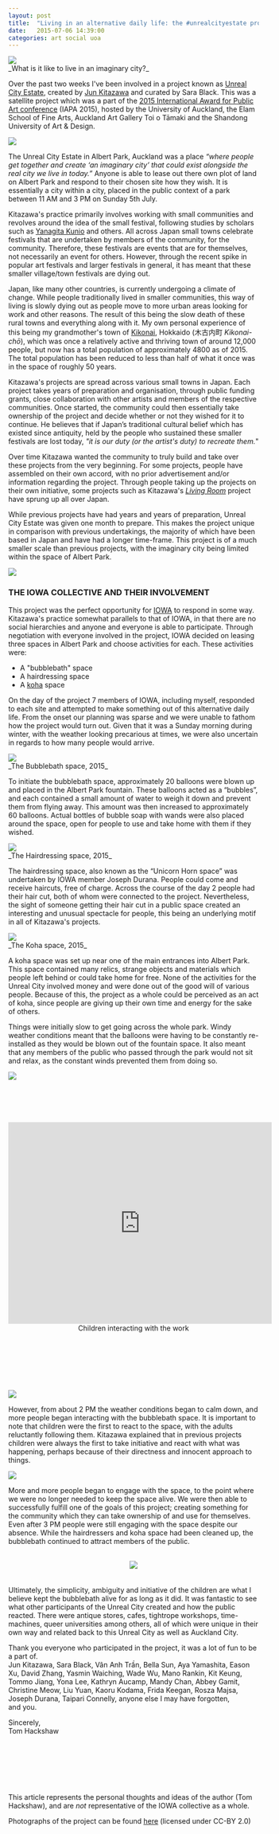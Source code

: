 ```yaml
---
layout: post
title:  "Living in an alternative daily life: the #unrealcityestate project"
date:   2015-07-06 14:39:00
categories: art social uoa
---
```


<img src="https://farm1.staticflickr.com/448/19402384166_58c8757c9b_c.jpg">
<br>
_What is it like to live in an imaginary city?_

Over the past two weeks I've been involved in a project known as [Unreal City Estate][un], created by [Jun Kitazawa][jun] and curated by Sara Black. This was a satellite project which was a part of the [2015 International Award for Public Art conference][iapa] (IAPA 2015), hosted by the University of Auckland, the Elam School of Fine Arts, Auckland Art Gallery Toi o Tāmaki and the Shandong University of Art & Design. 

<img src="https://farm1.staticflickr.com/536/19258331991_466af7738a_c.jpg">

The Unreal City Estate in Albert Park, Auckland was a place _“where people get together and create ‘an imaginary city’ that could exist alongside the real city we live in today.”_ Anyone is able to lease out there own plot of land on Albert Park and respond to their chosen site how they wish. It is essentially a city within a city, placed in the public context of a park between 11 AM and 3 PM on Sunday 5th July.

Kitazawa's practice primarily involves working with small communities and revolves around the idea of the small festival, following studies by scholars such as [Yanagita Kunio][yk] and others. All across Japan small towns celebrate festivals that are undertaken by members of the community, for the community. Therefore, these festivals are events that are for themselves, not necessarily an event for others. However, through the recent spike in popular art festivals and larger festivals in general, it has meant that these smaller village/town festivals are dying out.

Japan, like many other countries, is currently undergoing a climate of change. While people traditionally lived in smaller communities, this way of living is slowly dying out as people move to more urban areas looking for work and other reasons. The result of this being the slow death of these rural towns and everything along with it. My own personal experience of this being my grandmother's town of [Kikonai][kikonai], Hokkaido (木古内町 _Kikonai-chō_), which was once a relatively active and thriving town of around 12,000 people, but now has a total population of approximately 4800 as of 2015. The total population has been reduced to less than half of what it once was in the space of roughly 50 years.

Kitazawa's projects are spread across various small towns in Japan. Each project takes years of preparation and organisation, through public funding grants, close collaboration with other artists and members of the respective communities. Once started, the community could then essentially take ownership of the project and decide whether or not they wished for it to continue. He believes that if Japan’s traditional cultural belief which has existed since antiquity, held by the people who sustained these smaller festivals are lost today, _"it is our duty (or the artist's duty) to recreate them._"

Over time Kitazawa wanted the community to truly build and take over these projects from the very beginning. For some projects, people have assembled on their own accord, with no prior advertisement and/or information regarding the project. Through people taking up the projects on their own initiative, some projects such as Kitazawa's [_Living Room_][lr] project have sprung up all over Japan.

While previous projects have had years and years of preparation, Unreal City Estate was given one month to prepare. This makes the project unique in comparison with previous undertakings, the majority of which have been based in Japan and have had a longer time-frame. This project is of a much smaller scale than previous projects, with the imaginary city being limited within the space of Albert Park. 

<img src="https://farm1.staticflickr.com/419/19067095560_a49dcbd5cf_c.jpg">

### THE IOWA COLLECTIVE AND THEIR INVOLVEMENT

This project was the perfect opportunity for [IOWA][iowa] to respond in some way. Kitazawa's practice somewhat parallels to that of IOWA, in that there are no social hierarchies and anyone and everyone is able to participate. Through negotiation with everyone involved in the project, IOWA decided on leasing three spaces in Albert Park and choose activities for each. These activities were:

- A "bubblebath" space
- A hairdressing space
- A [koha][koha] space

On the day of the project 7 members of IOWA, including myself, responded to each site and attempted to make something out of this alternative daily life. From the onset our planning was sparse and we were unable to fathom how the project would turn out. Given that it was a Sunday morning during winter, with the weather looking precarious at times, we were also uncertain in regards to how many people would arrive.

<img src="https://farm4.staticflickr.com/3917/18805928574_313b08cf1f_c.jpg">
<br>
_The Bubblebath space, 2015_

To initiate the bubblebath space, approximately 20 balloons were blown up and placed in the Albert Park fountain. These balloons acted as a “bubbles”, and each contained a small amount of water to weigh it down and prevent them from flying away. This amount was then increased to approximately 60 balloons. Actual bottles of bubble soap with wands were also placed around the space, open for people to use and take home with them if they wished.

<img src="https://farm1.staticflickr.com/442/19242786789_3375f6e3d7_c.jpg">
<br>
_The Hairdressing space, 2015_

The hairdressing space, also known as the “Unicorn Horn space” was undertaken by IOWA member Joseph Durana. People could come and receive haircuts, free of charge. Across the course of the day 2 people had their hair cut, both of whom were connected to the project. Nevertheless, the sight of someone getting their hair cut in a public space created an interesting and unusual spectacle for people, this being an underlying motif in all of Kitazawa's projects.

<img src="https://farm1.staticflickr.com/343/18884195274_a6ca949f8a_c.jpg">
<br>
_The Koha space, 2015_

A koha space was set up near one of the main entrances into Albert Park. This space contained many relics, strange objects and materials which people left behind or could take home for free. None of the activities for the Unreal City involved money and were done out of the good will of various people. Because of this, the project as a whole could be perceived as an act of koha, since people are giving up their own time and energy for the sake of others.

Things were initially slow to get going across the whole park. Windy weather conditions meant that the balloons were having to be constantly re-installed as they would be blown out of the fountain space. It also meant that any members of the public who passed through the park would not sit and relax, as the constant winds prevented them from doing so.

<img src="https://farm1.staticflickr.com/393/19433011551_04e5a28ecb_c.jpg">
<br><br>
<br><br>
<br><br>
<center>

<iframe src="https://player.vimeo.com/video/132630652?loop=1&color=ffffff&title=0&byline=0&portrait=0" width="530" height="405" frameborder="0" webkitallowfullscreen mozallowfullscreen allowfullscreen></iframe>

<br>
Children interacting with the work
</center>

<br><br>
<br><br>
<br><br>
<img src="https://farm1.staticflickr.com/393/18884195934_cc1e6d86a7_c.jpg">

However, from about 2 PM the weather conditions began to calm down, and more people began interacting with the bubblebath space. It is important to note that children were the first to react to the space, with the adults reluctantly following them. Kitazawa explained that in previous projects children were always the first to take initiative and react with what was happening, perhaps because of their directness and innocent approach to things.

<img src="https://farm1.staticflickr.com/394/19242840959_8c3b01ceff_c.jpg">

More and more people began to engage with the space, to the point where we were no longer needed to keep the space alive. We were then able to successfully fulfill one of the goals of this project; creating something for the community which they can take ownership of and use for themselves. Even after 3 PM people were still engaging with the space despite our absence. While the hairdressers and koha space had been cleaned up, the bubblebath continued to attract members of the public.
<br><br>
<center>
<img src="https://farm1.staticflickr.com/555/19433357021_932e8d8ac8_c.jpg">
</center>
<br><br>
Ultimately, the simplicity, ambiguity and initiative of the children are what I believe kept the bubblebath alive for as long as it did. It was fantastic to see what other participants of the Unreal City created and how the public reacted. There were antique stores, cafes, tightrope workshops, time-machines,  queer universities among others, all of which were unique in their own way and related back to this Unreal City as well as Auckland City.  

Thank you everyone who participated in the project, it was a lot of fun to be a part of.
<br>
Jun Kitazawa, Sara Black, Vân Anh Trần, Bella Sun, Aya Yamashita, Eason Xu, David Zhang, Yasmin Waiching, Wade Wu, Mano Rankin, Kit Keung, Tommo Jiang, Yona Lee, Kathryn Aucamp, Mandy Chan, Abbey Gamit, Christine Meow, Liu Yuan, Kaoru Kodama, Frida Keegan, Rosza Majsa, Joseph Durana, Taipari Connelly, anyone else I may have forgotten,
<br>
and you.

Sincerely,
<br>
Tom Hackshaw

<br><br>
<br><br>
<br><br>
This article represents the personal thoughts and ideas of the author (Tom Hackshaw), and are _not_ representative of the IOWA collective as a whole. 

Photographs of the project can be found [here][here] (licensed under CC-BY 2.0)

[un]: http://unrealcityestate.com
[iapa]: http://iapa2015.nz
[jun]: http://junkitazawa.com
[yk]: https://en.wikipedia.org/wiki/Kunio_Yanagita
[kikonai]: https://en.wikipedia.org/wiki/Kikonai,_Hokkaido
[lr]: http://www.junkitazawa.com/04-livingroom.html
[koha]: https://en.wikipedia.org/wiki/Koha_(custom)
[iowa]: https://iowa.nz
[here]: https://www.flickr.com/photos/akira2019/sets/72157655143575996
